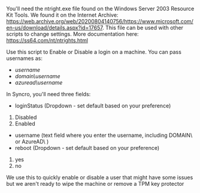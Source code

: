 You'll need the ntright.exe file found on the Windows Server 2003 Resource Kit Tools. We found it on the Internet Archive: https://web.archive.org/web/20200804140756/https://www.microsoft.com/en-us/download/details.aspx?id=17657. This file can be used with other scripts to change settings. More documentation here: https://ss64.com/nt/ntrights.html

Use this script to Enable or Disable a login on a machine. You can pass usernames as:
* _username_
* _domain\username_
* _azuread\username_

In Syncro, you'll need three fields:
* loginStatus (Dropdown - set default based on your preference)
1. Disabled
2. Enabled
* username (text field where you enter the username, including DOMAIN\ or AzureAD\ )
* reboot (Dropdown - set default based on your preference)
1. yes
2. no

We use this to quickly enable or disable a user that might have some issues but we aren't ready to wipe the machine or remove a TPM key protector